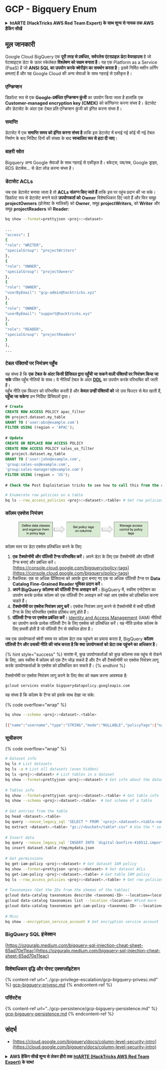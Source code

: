 # GCP - Bigquery Enum

<details>

<summary><strong>htARTE (HackTricks AWS Red Team Expert) के साथ शून्य से नायक तक AWS हैकिंग सीखें</strong></summary>

HackTricks का समर्थन करने के अन्य तरीके:

* यदि आप चाहते हैं कि आपकी **कंपनी का विज्ञापन HackTricks में दिखाई दे** या **HackTricks को PDF में डाउनलोड करें** तो [**सब्सक्रिप्शन प्लान्स**](https://github.com/sponsors/carlospolop) देखें!
* [**आधिकारिक PEASS & HackTricks स्वैग प्राप्त करें**](https://peass.creator-spring.com)
* [**The PEASS Family**](https://opensea.io/collection/the-peass-family) की खोज करें, हमारे विशेष [**NFTs**](https://opensea.io/collection/the-peass-family) का संग्रह
* 💬 [**Discord समूह में शामिल हों**](https://discord.gg/hRep4RUj7f) या [**telegram समूह**](https://t.me/peass) में शामिल हों या **Twitter** 🐦 पर **@carlospolopm** को **फॉलो** करें।
* **HackTricks में PRs सबमिट करके अपनी हैकिंग ट्रिक्स साझा करें** और [**HackTricks Cloud**](https://github.com/carlospolop/hacktricks-cloud) github repos.

</details>

## मूल जानकारी

Google Cloud BigQuery एक **पूरी तरह से प्रबंधित, सर्वरलेस एंटरप्राइज़ डेटा वेयरहाउस** है जो पेटाबाइट्स डेटा के ऊपर स्केलेबल **विश्लेषण को सक्षम बनाता है**। यह एक Platform as a Service (PaaS) है जो **ANSI SQL का उपयोग करके क्वेरीइंग का समर्थन करता है**। इसमें निर्मित मशीन लर्निंग क्षमताएं हैं और यह Google Cloud की अन्य सेवाओं के साथ गहराई से एकीकृत है।

### एन्क्रिप्शन

डिफ़ॉल्ट रूप से एक **Google-प्रबंधित एन्क्रिप्शन कुंजी** का उपयोग किया जाता है हालांकि एक **Customer-managed encryption key (CMEK)** को कॉन्फ़िगर करना संभव है। डेटासेट और डेटासेट के अंदर एक टेबल प्रति एन्क्रिप्शन कुंजी को इंगित करना संभव है।

### समाप्ति

डेटासेट में एक **समाप्ति समय को इंगित करना संभव है** ताकि इस डेटासेट में बनाई गई कोई भी नई टेबल निर्माण के बाद निर्दिष्ट दिनों की संख्या के बाद **स्वचालित रूप से हटा दी जाए**।

### बाहरी स्रोत

Bigquery अन्य Google सेवाओं के साथ गहराई से एकीकृत है। बकेट्स, पब/सब, Google ड्राइव, RDS डेटाबेस... से डेटा लोड करना संभव है।

### डेटासेट ACLs

जब एक डेटासेट बनाया जाता है तो **ACLs संलग्न किए जाते हैं** ताकि इस पर पहुंच प्रदान की जा सके। डिफ़ॉल्ट रूप से डेटासेट बनाने वाले **उपयोगकर्ता को** **Owner** विशेषाधिकार दिए जाते हैं और फिर समूह **projectOwners** (प्रोजेक्ट के मालिकों) को **Owner**, समूह **projectWriters,** को **Writer** और समूह **projectReaders** को **Reader**:
```bash
bq show --format=prettyjson <proj>:<dataset>

...
"access": [
{
"role": "WRITER",
"specialGroup": "projectWriters"
},
{
"role": "OWNER",
"specialGroup": "projectOwners"
},
{
"role": "OWNER",
"userByEmail": "gcp-admin@hacktricks.xyz"
},
{
"role": "OWNER",
"userByEmail": "support@hacktricks.xyz"
},
{
"role": "READER",
"specialGroup": "projectReaders"
}
],
...
```
### टेबल पंक्तियों पर नियंत्रण पहुँच

यह संभव है कि **एक टेबल के अंदर किसी प्रिंसिपल द्वारा पहुँची जा सकने वाली पंक्तियों पर नियंत्रण किया जा सके** पंक्ति पहुँच नीतियों के साथ। ये नीतियाँ टेबल के अंदर [**DDL**](https://cloud.google.com/bigquery/docs/reference/standard-sql/data-definition-language#create\_row\_access\_policy\_statement) का उपयोग करके परिभाषित की जाती हैं।\
पहुँच नीति एक फिल्टर को परिभाषित करती है और **केवल उन्हीं पंक्तियों को** जो उस फिल्टर से मेल खाती हैं, **पहुँचा जा सकेगा** उन निर्दिष्ट प्रिंसिपलों द्वारा।
```sql
# Create
CREATE ROW ACCESS POLICY apac_filter
ON project.dataset.my_table
GRANT TO ('user:abc@example.com')
FILTER USING (region = 'APAC');

# Update
CREATE OR REPLACE ROW ACCESS POLICY
CREATE ROW ACCESS POLICY sales_us_filter
ON project.dataset.my_table
GRANT TO ('user:john@example.com',
'group:sales-us@example.com',
'group:sales-managers@example.com')
FILTER USING (region = 'US');

# Check the Post Exploitation tricks to see how to call this from the cli
```

```bash
# Enumerate row policies on a table
bq ls --row_access_policies <proj>:<dataset>.<table> # Get row policies
```
### कॉलम एक्सेस नियंत्रण

<figure><img src="../../../.gitbook/assets/image (3) (1).png" alt=""><figcaption></figcaption></figure>

कॉलम स्तर पर डेटा एक्सेस प्रतिबंधित करने के लिए:

1. **एक टैक्सोनॉमी और पॉलिसी टैग्स परिभाषित करें**। अपने डेटा के लिए एक टैक्सोनॉमी और पॉलिसी टैग्स बनाएं और प्रबंधित करें। [https://console.cloud.google.com/bigquery/policy-tags](https://console.cloud.google.com/bigquery/policy-tags)
2. वैकल्पिक: एक या अधिक प्रिंसिपल्स को आपके द्वारा बनाए गए एक या अधिक पॉलिसी टैग्स पर **Data Catalog Fine-Grained Reader भूमिका प्रदान करें**।
3. **अपने BigQuery कॉलम्स को पॉलिसी टैग्स असाइन करें**। BigQuery में, स्कीमा एनोटेशन का उपयोग करके प्रत्येक कॉलम को एक पॉलिसी टैग असाइन करें जहां आप एक्सेस को प्रतिबंधित करना चाहते हैं।
4. **टैक्सोनॉमी पर एक्सेस नियंत्रण लागू करें**। एक्सेस नियंत्रण लागू करने से टैक्सोनॉमी में सभी पॉलिसी टैग्स के लिए परिभाषित एक्सेस प्रतिबंध लागू होते हैं।
5. **पॉलिसी टैग्स पर एक्सेस प्रबंधित करें**। [Identity and Access Management](https://cloud.google.com/iam) (IAM) नीतियों का उपयोग करके प्रत्येक पॉलिसी टैग के लिए एक्सेस को प्रतिबंधित करें। यह नीति प्रत्येक कॉलम के लिए प्रभावी होती है जो पॉलिसी टैग से संबंधित होता है।

जब एक उपयोगकर्ता क्वेरी समय पर कॉलम डेटा तक पहुंचने का प्रयास करता है, BigQuery **कॉलम पॉलिसी टैग और उसकी नीति की जांच करता है कि क्या उपयोगकर्ता को डेटा तक पहुंचने का अधिकार है**।

{% hint style="success" %}
सारांश में, कुछ उपयोगकर्ताओं को कुछ कॉलम्स तक पहुंच से रोकने के लिए, आप स्कीमा में कॉलम को एक टैग जोड़ सकते हैं और टैग की टैक्सोनॉमी पर एक्सेस नियंत्रण लागू करके उपयोगकर्ताओं के एक्सेस को प्रतिबंधित कर सकते हैं।
{% endhint %}

टैक्सोनॉमी पर एक्सेस नियंत्रण लागू करने के लिए सेवा को सक्षम करना आवश्यक है:
```bash
gcloud services enable bigquerydatapolicy.googleapis.com
```
यह संभव है कि कॉलम के टैग्स को इसके साथ देखा जा सके:

{% code overflow="wrap" %}
```bash
bq show --schema <proj>:<dataset>.<table>

[{"name":"username","type":"STRING","mode":"NULLABLE","policyTags":{"names":["projects/.../locations/us/taxonomies/2030629149897327804/policyTags/7703453142914142277"]},"maxLength":"20"},{"name":"age","type":"INTEGER","mode":"NULLABLE"}]
```
### सूचीकरण

{% code overflow="wrap" %}
```bash
# Dataset info
bq ls # List datasets
bq ls -a # List all datasets (even hidden)
bq ls <proj>:<dataset> # List tables in a dataset
bq show --format=prettyjson <proj>:<dataset> # Get info about the dataset (like ACLs)

# Tables info
bq show --format=prettyjson <proj>:<dataset>.<table> # Get table info
bq show --schema <proj>:<dataset>.<table>  # Get schema of a table

# Get entries from the table
bq head <dataset>.<table>
bq query --nouse_legacy_sql 'SELECT * FROM `<proj>.<dataset>.<table-name>` LIMIT 1000'
bq extract <dataset>.<table> "gs://<bucket>/table*.csv" # Use the * so it can dump everything in different files

# Insert data
bq query --nouse_legacy_sql 'INSERT INTO `digital-bonfire-410512.importeddataset.tabletest` (rank, refresh_date, dma_name, dma_id, term, week, score) VALUES (22, "2023-12-28", "Baltimore MD", 512, "Ms", "2019-10-13", 62), (22, "2023-12-28", "Baltimore MD", 512, "Ms", "2020-05-24", 67)'
bq insert dataset.table /tmp/mydata.json

# Get permissions
bq get-iam-policy <proj>:<dataset> # Get dataset IAM policy
bq show --format=prettyjson <proj>:<dataset> # Get dataset ACLs
bq get-iam-policy <proj>:<dataset>.<table> # Get table IAM policy
bq ls --row_access_policies <proj>:<dataset>.<table> # Get row policies

# Taxonomies (Get the IDs from the shemas of the tables)
gcloud data-catalog taxonomies describe <taxonomi-ID> --location=<location>
gcloud data-catalog taxonomies list --location <location> #Find more
gcloud data-catalog taxonomies get-iam-policy <taxonomi-ID> --location=<location>

# Misc
bq show --encryption_service_account # Get encryption service account
```
### BigQuery SQL इंजेक्शन

[https://ozguralp.medium.com/bigquery-sql-injection-cheat-sheet-65ad70e11eac](https://ozguralp.medium.com/bigquery-sql-injection-cheat-sheet-65ad70e11eac)

### विशेषाधिकार वृद्धि और पोस्ट एक्सप्लॉइटेशन

{% content-ref url="../gcp-privilege-escalation/gcp-bigquery-privesc.md" %}
[gcp-bigquery-privesc.md](../gcp-privilege-escalation/gcp-bigquery-privesc.md)
{% endcontent-ref %}

### पर्सिस्टेंस

{% content-ref url="../gcp-persistence/gcp-bigquery-persistence.md" %}
[gcp-bigquery-persistence.md](../gcp-persistence/gcp-bigquery-persistence.md)
{% endcontent-ref %}

## संदर्भ

* [https://cloud.google.com/bigquery/docs/column-level-security-intro](https://cloud.google.com/bigquery/docs/column-level-security-intro)

<details>

<summary><strong>AWS हैकिंग सीखें शून्य से लेकर हीरो तक</strong> <a href="https://training.hacktricks.xyz/courses/arte"><strong>htARTE (HackTricks AWS Red Team Expert)</strong></a><strong> के साथ!</strong></summary>

HackTricks का समर्थन करने के अन्य तरीके:

* यदि आप चाहते हैं कि आपकी **कंपनी का विज्ञापन HackTricks में दिखाई दे** या **HackTricks को PDF में डाउनलोड करें** तो [**सब्सक्रिप्शन प्लान्स**](https://github.com/sponsors/carlospolop) देखें!
* [**आधिकारिक PEASS & HackTricks स्वैग**](https://peass.creator-spring.com) प्राप्त करें
* [**The PEASS Family**](https://opensea.io/collection/the-peass-family) की खोज करें, हमारा एक्सक्लूसिव [**NFTs**](https://opensea.io/collection/the-peass-family) का संग्रह
* 💬 [**Discord group**](https://discord.gg/hRep4RUj7f) में **शामिल हों** या [**telegram group**](https://t.me/peass) में या **Twitter** 🐦 पर **मुझे फॉलो** करें [**@carlospolopm**](https://twitter.com/carlospolopm)**.**
* **HackTricks** को अपनी हैकिंग ट्रिक्स साझा करके PRs सबमिट करें [**HackTricks**](https://github.com/carlospolop/hacktricks) और [**HackTricks Cloud**](https://github.com/carlospolop/hacktricks-cloud)
* &#x20;github repos.

</details>

